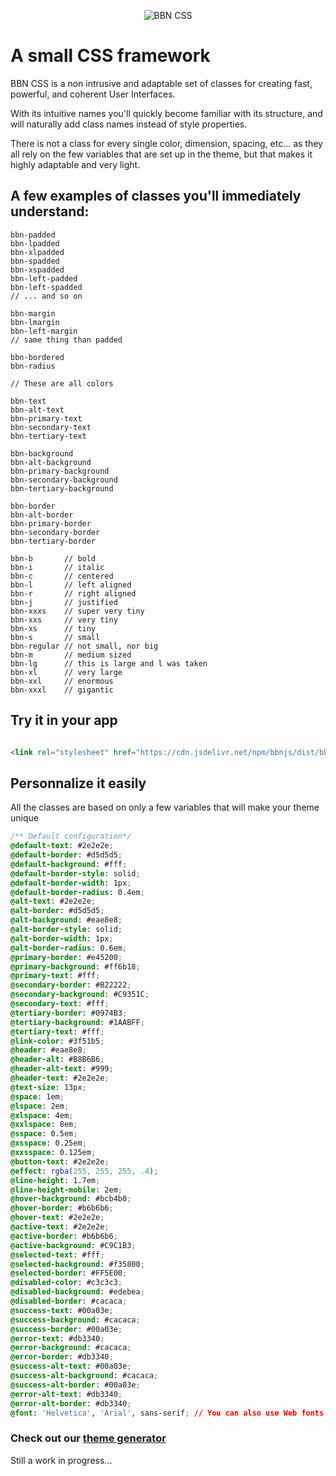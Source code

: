 
<p align="center"><img  alt="BBN CSS"  src="https://bbn.io/logo/black/text/css.svg"  style="max-width: 40%; height: auto"></p>

  

# A small CSS framework
  

BBN CSS is a non intrusive and adaptable set of classes for creating fast, powerful, and coherent User Interfaces.


With its intuitive names you'll quickly become familiar with its structure, and will naturally add class names instead of style properties.

There is not a class for every single color, dimension, spacing, etc... as they all rely on the few variables that are set up in the theme, but that makes it highly adaptable and very light.


## A few examples of classes you'll immediately understand:

```
bbn-padded
bbn-lpadded
bbn-xlpadded
bbn-spadded
bbn-xspadded
bbn-left-padded
bbn-left-spadded
// ... and so on

bbn-margin
bbn-lmargin
bbn-left-margin
// same thing than padded

bbn-bordered
bbn-radius

```
  

```
// These are all colors

bbn-text
bbn-alt-text
bbn-primary-text
bbn-secondary-text
bbn-tertiary-text

bbn-background
bbn-alt-background
bbn-primary-background
bbn-secondary-background
bbn-tertiary-background

bbn-border
bbn-alt-border
bbn-primary-border
bbn-secondary-border
bbn-tertiary-border
```
  

```
bbn-b       // bold
bbn-i       // italic
bbn-c       // centered
bbn-l       // left aligned
bbn-r       // right aligned
bbn-j       // justified
bbn-xxxs    // super very tiny
bbn-xxs     // very tiny
bbn-xs      // tiny
bbn-s       // small
bbn-regular // not small, nor big
bbn-m       // medium sized
bbn-lg      // this is large and l was taken
bbn-xl      // very large
bbn-xxl     // enormous
bbn-xxxl    // gigantic
```


## Try it in your app

  

```html

<link rel="stylesheet" href="https://cdn.jsdelivr.net/npm/bbnjs/dist/bbn.default.css">

```

## Personnalize it easily

All the classes are based on only a few variables that will make your theme unique

```css
/** Default configuration*/
@default-text: #2e2e2e;
@default-border: #d5d5d5;
@default-background: #fff;
@default-border-style: solid;
@default-border-width: 1px;
@default-border-radius: 0.4em;
@alt-text: #2e2e2e;
@alt-border: #d5d5d5;
@alt-background: #eae8e8;
@alt-border-style: solid;
@alt-border-width: 1px;
@alt-border-radius: 0.6em;
@primary-border: #e45200;
@primary-background: #ff6b18;
@primary-text: #fff;
@secondary-border: #B22222;
@secondary-background: #C9351C;
@secondary-text: #fff;
@tertiary-border: #0974B3;
@tertiary-background: #1AABFF;
@tertiary-text: #fff;
@link-color: #3f51b5;
@header: #eae8e8;
@header-alt: #B8B6B6;
@header-alt-text: #999;
@header-text: #2e2e2e;
@text-size: 13px;
@space: 1em;
@lspace: 2em;
@xlspace: 4em;
@xxlspace: 8em;
@sspace: 0.5em;
@xsspace: 0.25em;
@xxsspace: 0.125em;
@button-text: #2e2e2e;
@effect: rgba(255, 255, 255, .4);
@line-height: 1.7em;
@line-height-mobile: 2em;
@hover-background: #bcb4b0;
@hover-border: #b6b6b6;
@hover-text: #2e2e2e;
@active-text: #2e2e2e;
@active-border: #b6b6b6;
@active-background: #C9C1B3;
@selected-text: #fff;
@selected-background: #f35800;
@selected-border: #FF5E00;
@disabled-color: #c3c3c3;
@disabled-background: #edebea;
@disabled-border: #cacaca;
@success-text: #00a03e;
@success-background: #cacaca;
@success-border: #00a03e;
@error-text: #db3340;
@error-background: #cacaca;
@error-border: #db3340;
@success-alt-text: #00a03e;
@success-alt-background: #cacaca;
@success-alt-border: #00a03e;
@error-alt-text: #db3340;
@error-alt-border: #db3340;
@font: 'Helvetica', 'Arial', sans-serif; // You can also use Web fonts

```



### Check out our [theme generator](https://bbn.io/theme) 

Still a work in progress...


